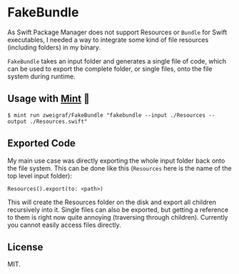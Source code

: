 # FakeBundle

As Swift Package Manager does not support Resources or `Bundle` for Swift executables, I needed a way to integrate some kind of file resources (including folders) in my binary.

`FakeBundle` takes an input folder and generates a single file of code, which can be used to export the complete folder, or single files, onto the file system during runtime.

## Usage with [Mint](https://github.com/yonaskolb/mint) 🌱

    $ mint run zweigraf/FakeBundle "fakebundle --input ./Resources --output ./Resources.swift"

## Exported Code

My main use case was directly exporting the whole input folder back onto the file system. This can be done like this (`Resources` here is the name of the top level input folder):

    Resources().export(to: <path>)

This will create the Resources folder on the disk and export all children recursively into it. Single files can also be exported, but getting a reference to them is right now quite annoying (traversing through children). Currently you cannot easily access files directly.

## License

MIT.